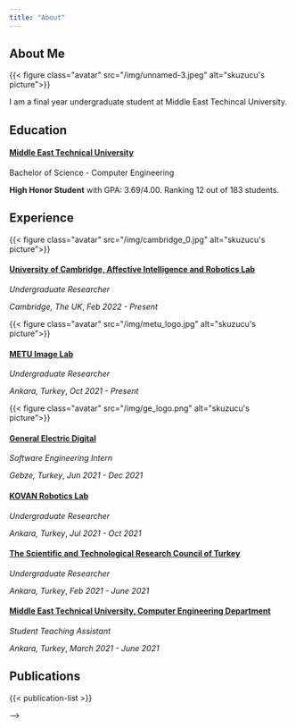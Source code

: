```yaml
---
title: "About"
---
```


## About Me

{{< figure class="avatar" src="/img/unnamed-3.jpeg" alt="skuzucu's picture">}}
<!-- TODO: improve this -->
I am a final year undergraduate student at Middle East Techincal University.

## Education
#### [Middle East Technical University](https://www.metu.edu.tr/) 
Bachelor of Science - Computer Engineering 

**High Honor Student** with GPA: 3.69/4.00. Ranking 12 out of 183 students.


## Experience

{{< figure class="avatar" src="/img/cambridge_0.jpg" alt="skuzucu's picture">}}
#### [University of Cambridge, Affective Intelligence and Robotics Lab](https://cambridge-afar.github.io) 
*Undergraduate Researcher*

*Cambridge, The UK*, *Feb 2022 - Present*

<!-- - **Resource-Efficient Replication for the Cloud**
  - Implemented variants of the consensus protocols in the Paxos family using *Go, Java and C++*.
  - Optimized  the performance of these protocols using *Remote Direct Access Memory* and *Persistent Memory*. -->

{{< figure class="avatar" src="/img/metu_logo.jpg" alt="skuzucu's picture">}}

#### [METU Image Lab](https://image.ceng.metu.edu.tr)
*Undergraduate Researcher*

*Ankara, Turkey*, *Oct 2021 - Present*

{{< figure class="avatar" src="/img/ge_logo.png" alt="skuzucu's picture">}}
#### [General Electric Digital]()
*Software Engineering Intern*

*Gebze, Turkey*, *Jun 2021 - Dec 2021*

#### [KOVAN Robotics Lab](https://kovan.ceng.metu.edu.tr)
*Undergraduate Researcher*

*Ankara, Turkey*, *Jul 2021 - Oct 2021*

#### [The Scientific and Technological Research Council of Turkey]()
*Undergraduate Researcher*

*Ankara, Turkey*, *Feb 2021 - June 2021*

#### [Middle East Technical University, Computer Engineering Department](https://ceng.metu.edu.tr/)
*Student Teaching Assistant*

*Ankara, Turkey*, *March 2021 - June 2021*


<!-- - **Real-time monitoring service optimization**: reduced response time of real-time monitoring service of call center management solution by *10 times* integrating *cache service*(Redis).
- **Webchat integration service development**: designed and developed a new microservice to integrate a third-party chat application to the existing solution.
- **Incident response and customer support**: analyzed root cause of incidents, generated failure reports, solved production related problems.
   -->

<!-- ## Projects -->

<!-- ## Honors and Awards -->

<!-- ## Volunteer Experience -->

<!-- ## Research Interest -->

## Publications

{{< publication-list >}}

<!-- ## Presentations -->

<!-- {{< presentation-list >}} --> -->
